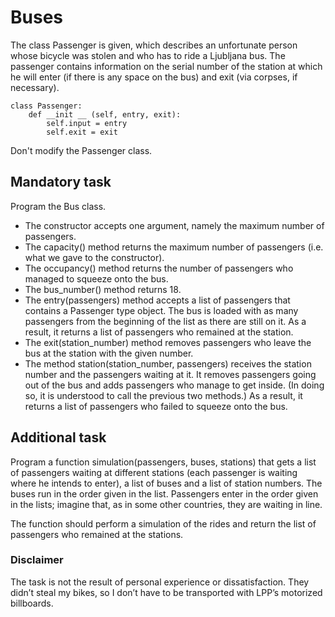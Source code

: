 # Buses
The class Passenger is given, which describes an unfortunate person whose bicycle was stolen and who has to ride a Ljubljana bus. The passenger contains information on the serial number of the station at which he will enter (if there is any space on the bus) and exit (via corpses, if necessary).
```
class Passenger:
    def __init __ (self, entry, exit):
        self.input = entry
        self.exit = exit
```
Don't modify the Passenger class.

## Mandatory task
Program the Bus class.

- The constructor accepts one argument, namely the maximum number of passengers.
- The capacity() method returns the maximum number of passengers (i.e. what we gave to the constructor).
- The occupancy() method returns the number of passengers who managed to squeeze onto the bus.
- The bus_number() method returns 18.
- The entry(passengers) method accepts a list of passengers that contains a Passenger type object. The bus is loaded with as many passengers from the beginning of the list as there are still on it. As a result, it returns a list of passengers who remained at the station.
- The exit(station_number) method removes passengers who leave the bus at the station with the given number.
- The method station(station_number, passengers) receives the station number and the passengers waiting at it. It removes passengers going out of the bus and adds passengers who manage to get inside. (In doing so, it is understood to call the previous two methods.) As a result, it returns a list of passengers who failed to squeeze onto the bus.
## Additional task
Program a function simulation(passengers, buses, stations) that gets a list of passengers waiting at different stations (each passenger is waiting where he intends to enter), a list of buses and a list of station numbers. The buses run in the order given in the list. Passengers enter in the order given in the lists; imagine that, as in some other countries, they are waiting in line.

The function should perform a simulation of the rides and return the list of passengers who remained at the stations.

### Disclaimer
The task is not the result of personal experience or dissatisfaction. They didn’t steal my bikes, so I don’t have to be transported with LPP’s motorized billboards.
